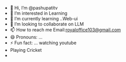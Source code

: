 - 👋 Hi, I’m @pashupatitv
- 👀 I’m interested in Learning
- 🌱 I’m currently learning ..Web-ui
- 💞️ I’m looking to collaborate on LLM
- 📫 How to reach me Email:royaloffice103@gmail.com
- 😄 Pronouns: ...
- ⚡ Fun fact: ... watching youtube
- Playing Cricket
- 

<!---
pashupatitv/pashupatitv is a ✨ special ✨ repository because its `README.md` (this file) appears on your GitHub profile.
You can click the Preview link to take a look at your changes.
--->
